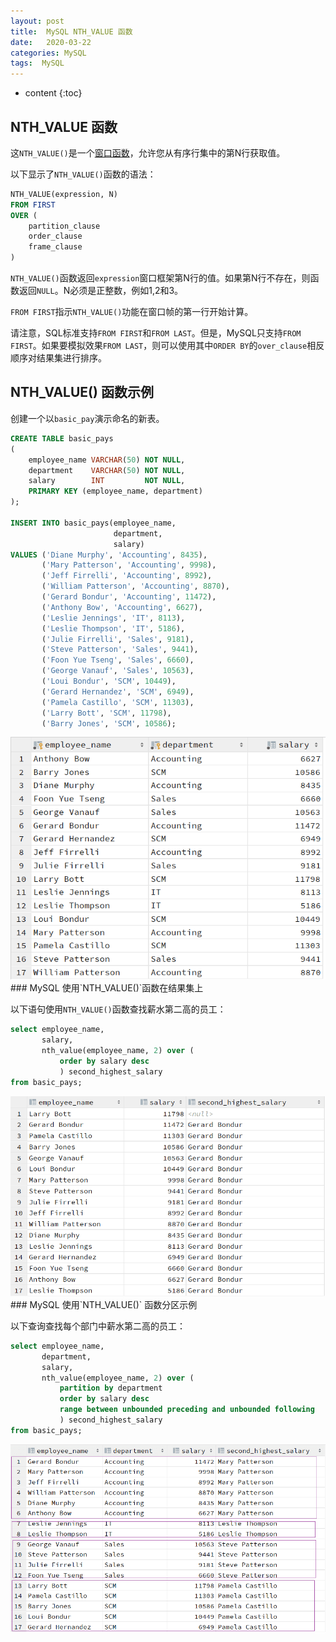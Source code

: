 ```yaml
---
layout: post
title:  MySQL NTH_VALUE 函数
date:   2020-03-22
categories: MySQL
tags:  MySQL
---
```

* content
{:toc}


## NTH_VALUE 函数

这`NTH_VALUE()`是一个[窗口函数](https://www.begtut.com/mysql/mysql-window-functions.html)，允许您从有序行集中的第N行获取值。

以下显示了`NTH_VALUE()`函数的语法：

```sql
NTH_VALUE(expression, N)
FROM FIRST
OVER (
    partition_clause
    order_clause
    frame_clause
) 
```

`NTH_VALUE()`函数返回`expression`窗口框架第N行的值。如果第N行不存在，则函数返回`NULL`。N必须是正整数，例如1,2和3。

`FROM FIRST`指示`NTH_VALUE()`功能在窗口帧的第一行开始计算。

请注意，SQL标准支持`FROM FIRST`和`FROM LAST`。但是，MySQL只支持`FROM FIRST`。如果要模拟效果`FROM LAST`，则可以使用其中`ORDER BY`的`over_clause`相反顺序对结果集进行排序。

## NTH_VALUE() 函数示例

创建一个以`basic_pay`演示命名的新表。

```sql
CREATE TABLE basic_pays
(
    employee_name VARCHAR(50) NOT NULL,
    department    VARCHAR(50) NOT NULL,
    salary        INT         NOT NULL,
    PRIMARY KEY (employee_name, department)
);

INSERT INTO basic_pays(employee_name,
                       department,
                       salary)
VALUES ('Diane Murphy', 'Accounting', 8435),
       ('Mary Patterson', 'Accounting', 9998),
       ('Jeff Firrelli', 'Accounting', 8992),
       ('William Patterson', 'Accounting', 8870),
       ('Gerard Bondur', 'Accounting', 11472),
       ('Anthony Bow', 'Accounting', 6627),
       ('Leslie Jennings', 'IT', 8113),
       ('Leslie Thompson', 'IT', 5186),
       ('Julie Firrelli', 'Sales', 9181),
       ('Steve Patterson', 'Sales', 9441),
       ('Foon Yue Tseng', 'Sales', 6660),
       ('George Vanauf', 'Sales', 10563),
       ('Loui Bondur', 'SCM', 10449),
       ('Gerard Hernandez', 'SCM', 6949),
       ('Pamela Castillo', 'SCM', 11303),
       ('Larry Bott', 'SCM', 11798),
       ('Barry Jones', 'SCM', 10586);
```

<center><img src="https://raw.githubusercontent.com/HG1227/image/master/img_tuchuang/20200604150401.png"/></center>
### MySQL  使用`NTH_VALUE()`函数在结果集上

以下语句使用`NTH_VALUE()`函数查找薪水第二高的员工：

```sql
select employee_name,
       salary,
       nth_value(employee_name, 2) over (
           order by salary desc
           ) second_highest_salary
from basic_pays;
```

<center><img src="https://raw.githubusercontent.com/HG1227/image/master/img_tuchuang/20200604151229.png"/></center>
### MySQL 使用`NTH_VALUE()` 函数分区示例

以下查询查找每个部门中薪水第二高的员工：

```sql
select employee_name,
       department,
       salary,
       nth_value(employee_name, 2) over (
           partition by department
           order by salary desc
           range between unbounded preceding and unbounded following
           ) second_highest_salary
from basic_pays;
```

<center><img src="https://raw.githubusercontent.com/HG1227/image/master/img_tuchuang/20200604152127.png"/></center>
